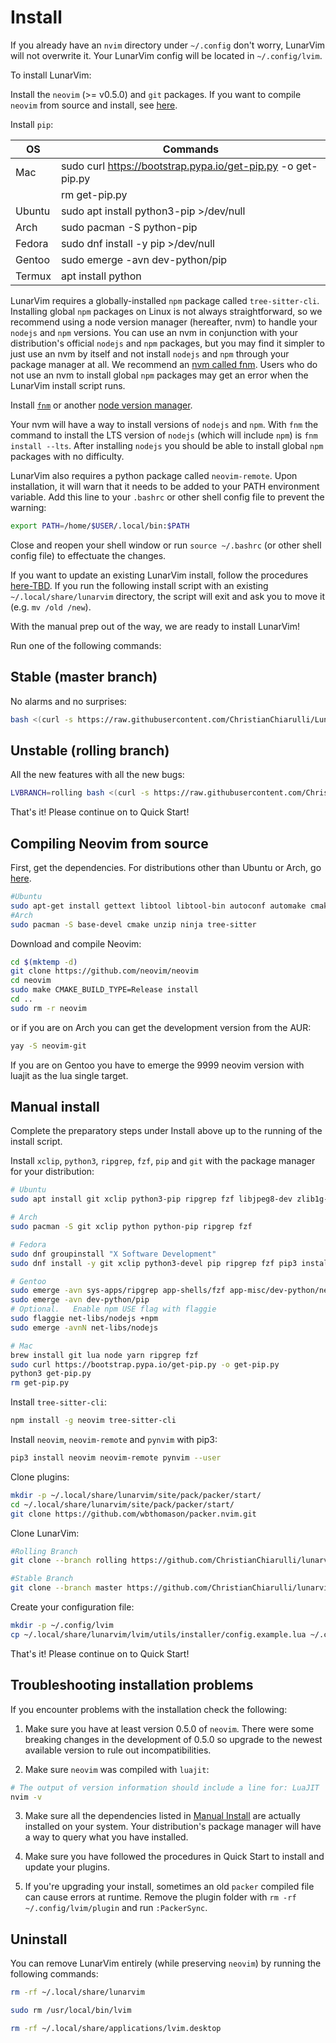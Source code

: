 # Install

If you already have an `nvim` directory under `~/.config` don't worry, LunarVim will not overwrite it. Your LunarVim config will be located in `~/.config/lvim`.


To install LunarVim:

Install the `neovim` (>= v0.5.0) and `git` packages. If you want to compile `neovim` from source and install, see [here](#compiling-neovim-from-source).

Install `pip`:

|   OS  | Commands                                             |
|-------|------------------------------------------------------|
|Mac    |sudo curl https://bootstrap.pypa.io/get-pip.py -o get-pip.py||       |python3 get-pip.py|
|       |rm get-pip.py|
|Ubuntu |sudo apt install python3-pip >/dev/null|
|Arch   |sudo pacman -S python-pip|
|Fedora |sudo dnf install -y pip >/dev/null|
|Gentoo |sudo emerge -avn dev-python/pip|
|Termux |apt install python|


LunarVim requires a globally-installed `npm` package called `tree-sitter-cli`. Installing global `npm` packages on Linux is not always straightforward, so we recommend using a node version manager (hereafter, nvm) to handle your `nodejs` and `npm` versions. You can use an nvm in conjunction with your distribution's official `nodejs` and `npm` packages, but you may find it simpler to just use an nvm by itself and not install `nodejs` and `npm` through your package manager at all. We recommend an [nvm called fnm](https://www.youtube.com/watch?v=ClrXIi8qTtI). Users who do not use an nvm to install global `npm` packages may get an error when the LunarVim install script runs.

Install [`fnm`](https://github.com/Schniz/fnm) or another [node version manager](https://docs.npmjs.com/resolving-eacces-permissions-errors-when-installing-packages-globally). 

Your nvm will have a way to install versions of `nodejs` and `npm`. With `fnm` the command to install the LTS version of `nodejs` (which will include `npm`) is `fnm install --lts`. After installing `nodejs` you should be able to install global `npm` packages with no difficulty.

LunarVim also requires a python package called `neovim-remote`. Upon installation, it will warn that it needs to be added to your PATH environment variable. Add this line to your `.bashrc` or other shell config file to prevent the warning:

```bash
export PATH=/home/$USER/.local/bin:$PATH
``` 

Close and reopen your shell window or run `source ~/.bashrc` (or other shell config file) to effectuate the changes.

If you want to update an existing LunarVim install, follow the procedures [here-TBD](). If you run the following install script with an existing `~/.local/share/lunarvim` directory, the script will exit and ask you to move it (e.g. `mv /old /new`).

With the manual prep out of the way, we are ready to install LunarVim!

Run one of the following commands:

## Stable (master branch)

No alarms and no surprises:

``` bash
bash <(curl -s https://raw.githubusercontent.com/ChristianChiarulli/LunarVim/rolling/utils/bin/install-latest-neovim)
```

## Unstable (rolling branch)

All the new features with all the new bugs:

```bash
LVBRANCH=rolling bash <(curl -s https://raw.githubusercontent.com/ChristianChiarulli/lunarvim/rolling/utils/installer/install.sh)
```

That's it! Please continue on to Quick Start!


## Compiling Neovim from source

First, get the dependencies. For distributions other than Ubuntu or Arch, go [here](https://github.com/neovim/neovim/wiki/Building-Neovim#build-prerequisites).

``` bash
#Ubuntu
sudo apt-get install gettext libtool libtool-bin autoconf automake cmake g++ pkg-config unzip build-essential
#Arch
sudo pacman -S base-devel cmake unzip ninja tree-sitter
```

Download and compile Neovim:

``` bash
cd $(mktemp -d)
git clone https://github.com/neovim/neovim
cd neovim
sudo make CMAKE_BUILD_TYPE=Release install
cd ..
sudo rm -r neovim
```

or if you are on Arch you can get the development version from the AUR:

``` bash
yay -S neovim-git
```

If you are on Gentoo you have to emerge the 9999 neovim version with luajit as the lua single target.


## Manual install 

Complete the preparatory steps under Install above up to the running of the install script.

Install `xclip`, `python3`, `ripgrep`, `fzf`, `pip` and `git` with the package manager for your distribution:

```bash
# Ubuntu
sudo apt install git xclip python3-pip ripgrep fzf libjpeg8-dev zlib1g-dev python-dev python3-dev libxtst-dev python3-pip

# Arch
sudo pacman -S git xclip python python-pip ripgrep fzf 

# Fedora
sudo dnf groupinstall "X Software Development"
sudo dnf install -y git xclip python3-devel pip ripgrep fzf pip3 install wheel 

# Gentoo
sudo emerge -avn sys-apps/ripgrep app-shells/fzf app-misc/dev-python/neovim-remote virtual/jpeg sys-libs/zlib
sudo emerge -avn dev-python/pip
# Optional.   Enable npm USE flag with flaggie
sudo flaggie net-libs/nodejs +npm
sudo emerge -avnN net-libs/nodejs

# Mac
brew install git lua node yarn ripgrep fzf 
sudo curl https://bootstrap.pypa.io/get-pip.py -o get-pip.py
python3 get-pip.py
rm get-pip.py
```

Install `tree-sitter-cli`:

```bash
npm install -g neovim tree-sitter-cli
```

Install `neovim`, `neovim-remote` and `pynvim` with pip3:

```bash
pip3 install neovim neovim-remote pynvim --user
```

Clone plugins: 

```bash
mkdir -p ~/.local/share/lunarvim/site/pack/packer/start/
cd ~/.local/share/lunarvim/site/pack/packer/start/
git clone https://github.com/wbthomason/packer.nvim.git
```

Clone LunarVim:

```bash
#Rolling Branch
git clone --branch rolling https://github.com/ChristianChiarulli/lunarvim.git 

#Stable Branch
git clone --branch master https://github.com/ChristianChiarulli/lunarvim.git 
```

Create your configuration file:

```bash
mkdir -p ~/.config/lvim
cp ~/.local/share/lunarvim/lvim/utils/installer/config.example.lua ~/.config/lvim/config.lua
```

That's it! Please continue on to Quick Start!


## Troubleshooting installation problems
If you encounter problems with the installation check the following: 

1. Make sure you have at least version 0.5.0 of `neovim`. There were some breaking changes in the development of 0.5.0 so upgrade to the newest available version to rule out incompatibilities.
 
2. Make sure `neovim` was compiled with `luajit`: 
```bash
# The output of version information should include a line for: LuaJIT 
nvim -v
```

3. Make sure all the dependencies listed in [Manual Install](#manual-install) are actually installed on your system. Your distribution's package manager will have a way to query what you have installed.

4. Make sure you have followed the procedures in Quick Start to install and update your plugins.

5. If you're upgrading your install, sometimes an old `packer` compiled file can cause errors at runtime.  Remove the plugin folder with `rm -rf ~/.config/lvim/plugin` and run `:PackerSync`.


## Uninstall

You can remove LunarVim entirely (while preserving `neovim`) by running the following commands: 

```bash
rm -rf ~/.local/share/lunarvim

sudo rm /usr/local/bin/lvim

rm -rf ~/.local/share/applications/lvim.desktop
```

